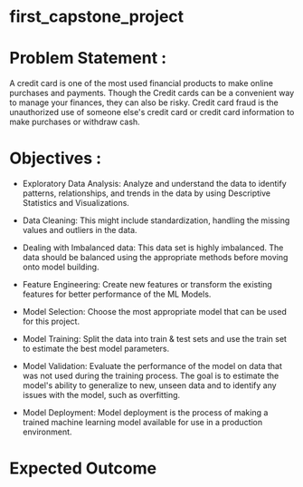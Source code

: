 # first_capstone_project

# Problem Statement :
A credit card is one of the most used financial products to make online purchases and payments. Though the Credit cards can be a convenient way to manage your finances, they can also be risky. Credit card fraud is the unauthorized use of someone else's credit card or credit card information to make purchases or withdraw cash. 
# Objectives :
* Exploratory Data Analysis:
Analyze and understand the data to identify patterns, relationships, and trends in the data by using Descriptive Statistics and Visualizations.  

* Data Cleaning:
This might include standardization, handling the missing values and outliers in the data.  

* Dealing with Imbalanced data: 
This data set is highly imbalanced. The data should be balanced using the appropriate methods before moving onto model building. 

* Feature Engineering: 
Create new features or transform the existing features for better performance of the ML Models.  

* Model Selection: 
Choose the most appropriate model that can be used for this project.  

* Model Training: 
Split the data into train & test sets and use the train set to estimate the best model parameters.  

* Model Validation:
Evaluate the performance of the model on data that was not used during the training process. The goal is to estimate the model's ability to generalize to new, unseen data and to identify any issues with the model, such as overfitting.  

* Model Deployment: 
Model deployment is the process of making a trained machine learning model available for use in a production environment.

# Expected Outcome
